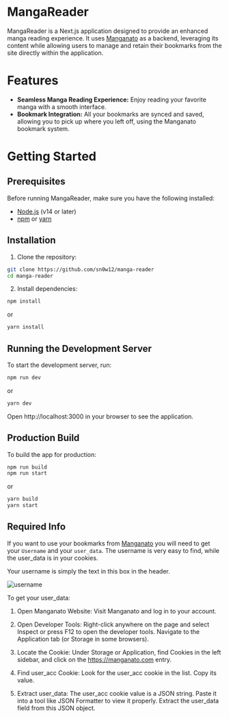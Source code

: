 # MangaReader

MangaReader is a Next.js application designed to provide an enhanced manga reading experience. It uses [Manganato](https://manganato.com/) as a backend, leveraging its content while allowing users to manage and retain their bookmarks from the site directly within the application.

# Features

- **Seamless Manga Reading Experience:** Enjoy reading your favorite manga with a smooth interface.
- **Bookmark Integration:** All your bookmarks are synced and saved, allowing you to pick up where you left off, using the Manganato bookmark system.

# Getting Started

## Prerequisites

Before running MangaReader, make sure you have the following installed:

- [Node.js](https://nodejs.org/) (v14 or later)
- [npm](https://www.npmjs.com/) or [yarn](https://yarnpkg.com/)

## Installation

1. Clone the repository:

```bash
git clone https://github.com/sn0w12/manga-reader
cd manga-reader
```

2. Install dependencies:

```bash
npm install
```

or

```bash
yarn install
```

## Running the Development Server

To start the development server, run:

```bash
npm run dev
```

or

```bash
yarn dev
```

Open http://localhost:3000 in your browser to see the application.

## Production Build

To build the app for production:

```bash
npm run build
npm run start
```

or

```bash
yarn build
yarn start
```

## Required Info

If you want to use your bookmarks from [Manganato](https://manganato.com/) you will need to get your `Username` and your `user_data`. The username is very easy to find, while the user_data is in your cookies.

Your username is simply the text in this box in the header.

![username](https://i.imgur.com/QUjTGdi.png)

To get your user_data:

1. Open Manganato Website: Visit Manganato and log in to your account.

2. Open Developer Tools: Right-click anywhere on the page and select Inspect or press F12 to open the developer tools. Navigate to the Application tab (or Storage in some browsers).

3. Locate the Cookie: Under Storage or Application, find Cookies in the left sidebar, and click on the https://manganato.com entry.

4. Find user_acc Cookie: Look for the user_acc cookie in the list. Copy its value.

5. Extract user_data: The user_acc cookie value is a JSON string. Paste it into a tool like JSON Formatter to view it properly. Extract the user_data field from this JSON object.
